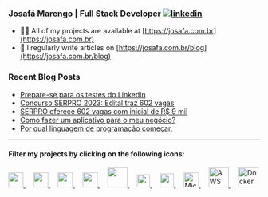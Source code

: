 ### Josafá Marengo | Full Stack Developer [![linkedin](https://img.shields.io/badge/linkedin-0A66C2?style=flat&logo=linkedin&logoColor=white)](https://www.linkedin.com/in/josafamarengo)

- 👨‍💻 All of my projects are available at [https://josafa.com.br](https://josafa.com.br)
- 📝 I regularly write articles on [https://josafa.com.br/blog](https://josafa.com.br/blog)

### Recent Blog Posts
<!-- BLOG-POST-LIST:START -->
- [Prepare-se para os testes do Linkedin](https://josafa.com.br/blog/prepare-se-para-o-teste-de-competencias-do-linkedin/)
- [Concurso SERPRO 2023: Edital traz 602 vagas](https://josafa.com.br/blog/saiu-o-edital-do-concurso-SERPRO-2023/)
- [SERPRO oferece 602 vagas com inicial de R$ 9 mil](https://josafa.com.br/blog/concurso-serpro-2023/)
- [Como fazer um aplicativo para o meu negócio?](https://josafa.com.br/blog/como-fazer-um-aplicativo-para-o-meu-negocio/)
- [Por qual linguagem de programação começar.](https://josafa.com.br/blog/qual-linguagem-de-programacao-comecar-a-aprender/)
<!-- BLOG-POST-LIST:END -->
---

#### Filter my projects by clicking on the following icons:

<div>
    <a href="https://github.com/josafamarengo?tab=repositories&language=typescript">
        <img src="https://www.vectorlogo.zone/logos/typescriptlang/typescriptlang-icon.svg" width="30" />
    </a> &nbsp; &nbsp;
    <a href="https://github.com/josafamarengo?tab=repositories&language=javascript">
        <img src="https://upload.vectorlogo.zone/logos/javascript/images/239ec8a4-163e-4792-83b6-3f6d96911757.svg" width="30" />
    </a> &nbsp; &nbsp;
    <a href="https://github.com/josafamarengo?tab=repositories&q=react">
        <img src="https://www.vectorlogo.zone/logos/reactjs/reactjs-icon.svg" width="30" />
    </a> &nbsp; &nbsp;
    <a href="https://github.com/josafamarengo?tab=repositories&q=angular">
        <img src="https://www.vectorlogo.zone/logos/angular/angular-icon.svg" width="30" />
    </a> &nbsp; &nbsp;
    <!-- <img src="https://www.vectorlogo.zone/logos/nodejs/nodejs-icon.svg" width="30" /> &nbsp; -->
    <a href="https://github.com/josafamarengo?tab=repositories&language=java">
        <img src="https://www.vectorlogo.zone/logos/java/java-icon.svg" width="40" />
    </a> &nbsp; &nbsp;
    <a href="https://github.com/josafamarengo?tab=repositories&language=kotlin">
        <img src="https://www.vectorlogo.zone/logos/kotlinlang/kotlinlang-icon.svg" width="26" />
    </a> &nbsp; &nbsp;
    <a href="https://github.com/josafamarengo?tab=repositories&q=spring">
        <img src="https://www.vectorlogo.zone/logos/springio/springio-icon.svg" width="28" />
    </a> &nbsp; &nbsp;
    <a href="https://github.com/josafamarengo?tab=repositories&q=azure">
        <img src="https://upload.wikimedia.org/wikipedia/commons/f/fa/Microsoft_Azure.svg" alt="Microsoft Azure" width="30" />
    </a> &nbsp; &nbsp;
    <a href="https://github.com/josafamarengo?tab=repositories&q=aws">
        <img src="https://logodownload.org/wp-content/uploads/2017/11/amazon-web-services-logo-12.png"  alt="AWS" width="40" />
    </a> &nbsp; &nbsp;
    <a href="https://github.com/josafamarengo?tab=repositories&q=docker">
        <img src="https://www.docker.com/wp-content/uploads/2022/03/Moby-logo.png" alt="Docker" width="40" />
    </a>
</div>
